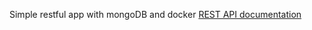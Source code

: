 Simple restful app with mongoDB and docker
[REST API documentation](http://localhost:8080/swagger-ui/index.html#)  
